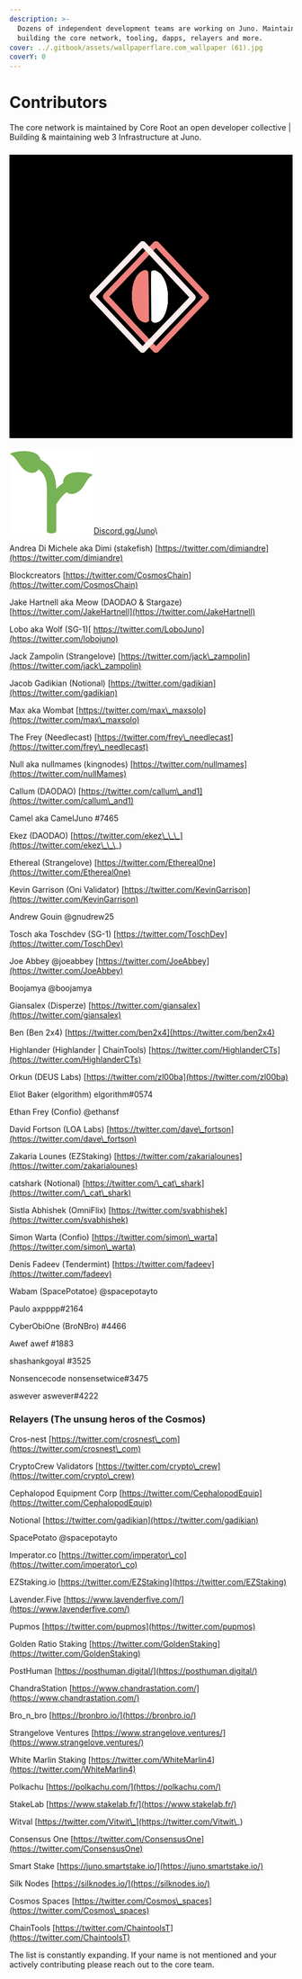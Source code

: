 ```yaml
---
description: >-
  Dozens of independent development teams are working on Juno. Maintaining &
  building the core network, tooling, dapps, relayers and more.
cover: ../.gitbook/assets/wallpaperflare.com_wallpaper (61).jpg
coverY: 0
---
```


# Contributors

The core network is maintained by Core Root an open developer collective | Building & maintaining web 3 Infrastructure at Juno.

### ![](../.gitbook/assets/C-Root.png)



![](../.gitbook/assets/image.png)[Discord.gg/Juno](https://discord.gg/Juno)\


Andrea Di Michele aka Dimi (stakefish) [https://twitter.com/dimiandre](https://twitter.com/dimiandre)

Blockcreators [https://twitter.com/CosmosChain](https://twitter.com/CosmosChain)

Jake Hartnell aka Meow (DAODAO & Stargaze) [https://twitter.com/JakeHartnell](https://twitter.com/JakeHartnell)

Lobo aka Wolf (SG-1)[ https://twitter.com/LoboJuno](https://twitter.com/lobojuno)

Jack Zampolin (Strangelove) [https://twitter.com/jack\_zampolin](https://twitter.com/jack\_zampolin)

Jacob Gadikian (Notional) [https://twitter.com/gadikian](https://twitter.com/gadikian)

Max aka Wombat [https://twitter.com/max\_maxsolo](https://twitter.com/max\_maxsolo)

The Frey (Needlecast) [https://twitter.com/frey\_needlecast](https://twitter.com/frey\_needlecast)

Null aka nullmames (kingnodes) [https://twitter.com/nullmames](https://twitter.com/nullMames)

Callum (DAODAO) [https://twitter.com/callum\_and1](https://twitter.com/callum\_and1)

Camel aka CamelJuno #7465

Ekez (DAODAO) [https://twitter.com/ekez\_\_\_](https://twitter.com/ekez\_\_\_)

Ethereal (Strangelove) [https://twitter.com/Ethereal0ne](https://twitter.com/Ethereal0ne)

Kevin Garrison (Oni Validator) [https://twitter.com/KevinGarrison](https://twitter.com/KevinGarrison)

Andrew Gouin @gnudrew25

Tosch aka Toschdev (SG-1) [https://twitter.com/ToschDev](https://twitter.com/ToschDev)

Joe Abbey @joeabbey [https://twitter.com/JoeAbbey](https://twitter.com/JoeAbbey)

Boojamya @boojamya

Giansalex (Disperze) [https://twitter.com/giansalex](https://twitter.com/giansalex)

Ben (Ben 2x4) [https://twitter.com/ben2x4](https://twitter.com/ben2x4)

Highlander (Highlander | ChainTools) [https://twitter.com/HighlanderCTs](https://twitter.com/HighlanderCTs)

Orkun (DEUS Labs) [https://twitter.com/zl00ba](https://twitter.com/zl00ba)

Eliot Baker (elgorithm) elgorithm#0574

Ethan Frey (Confio) @ethansf

David Fortson (LOA Labs) [https://twitter.com/dave\_fortson](https://twitter.com/dave\_fortson)

Zakaria Lounes (EZStaking) [https://twitter.com/zakarialounes](https://twitter.com/zakarialounes)

catshark (Notional) [https://twitter.com/\_cat\_shark](https://twitter.com/\_cat\_shark)

Sistla Abhishek (OmniFlix) [https://twitter.com/svabhishek](https://twitter.com/svabhishek)

Simon Warta (Confio) [https://twitter.com/simon\_warta](https://twitter.com/simon\_warta)

Denis Fadeev (Tendermint) [https://twitter.com/fadeev](https://twitter.com/fadeev)

Wabam (SpacePotatoe) @spacepotayto

Paulo axpppp#2164

CyberObiOne (BroNBro) #4466

Awef awef #1883

shashankgoyal #3525

Nonsencecode nonsensetwice#3475

aswever aswever#4222

### Relayers (The unsung heros of the Cosmos)

Cros-nest [https://twitter.com/crosnest\_com](https://twitter.com/crosnest\_com)

CryptoCrew Validators [https://twitter.com/crypto\_crew](https://twitter.com/crypto\_crew)

Cephalopod Equipment Corp [https://twitter.com/CephalopodEquip](https://twitter.com/CephalopodEquip)

Notional [https://twitter.com/gadikian](https://twitter.com/gadikian)

SpacePotato @spacepotayto

Imperator.co [https://twitter.com/imperator\_co](https://twitter.com/imperator\_co)

EZStaking.io [https://twitter.com/EZStaking](https://twitter.com/EZStaking)

Lavender.Five [https://www.lavenderfive.com/](https://www.lavenderfive.com/)

Pupmos [https://twitter.com/pupmos](https://twitter.com/pupmos)

Golden Ratio Staking [https://twitter.com/GoldenStaking](https://twitter.com/GoldenStaking)

PostHuman [https://posthuman.digital/](https://posthuman.digital/)

ChandraStation [https://www.chandrastation.com/](https://www.chandrastation.com/)

Bro\_n\_bro [https://bronbro.io/](https://bronbro.io/)

Strangelove Ventures [https://www.strangelove.ventures/](https://www.strangelove.ventures/)

White Marlin Staking [https://twitter.com/WhiteMarlin4](https://twitter.com/WhiteMarlin4)

Polkachu [https://polkachu.com/](https://polkachu.com/)

StakeLab [https://www.stakelab.fr/](https://www.stakelab.fr/)

Witval [https://twitter.com/Vitwit\_](https://twitter.com/Vitwit\_)

Consensus One [https://twitter.com/ConsensusOne](https://twitter.com/ConsensusOne)

Smart Stake [https://juno.smartstake.io/](https://juno.smartstake.io/)

Silk Nodes [https://silknodes.io/](https://silknodes.io/)

Cosmos Spaces [https://twitter.com/Cosmos\_spaces](https://twitter.com/Cosmos\_spaces)

ChainTools [https://twitter.com/ChaintoolsT](https://twitter.com/ChaintoolsT)

The list is constantly expanding. If your name is not mentioned and your actively contributing please reach out to the core team.
